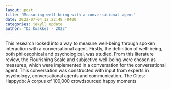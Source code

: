 ```yaml
--- 
layout: post 
title: "Measuring well-being with a conversational agent" 
date: 2022-07-04 12:22:48 -0400 
categories: jekyll update 
author: "DJ Kwakkel - 2022" 
--- 
```

This research looked into a way to measure well-being through spoken interaction with a conversational agent. Firstly, the definition of well-being, both philosophical and psychological, was studied. From this literature review, the Flourishing Scale and subjective well-being were chosen as measures, which were implemented in a conversation for the conversational agent. This conversation was constructed with input from experts in psychology, conversational agents and communication. The Cites: Happydb: A corpus of 100,000 crowdsourced happy moments